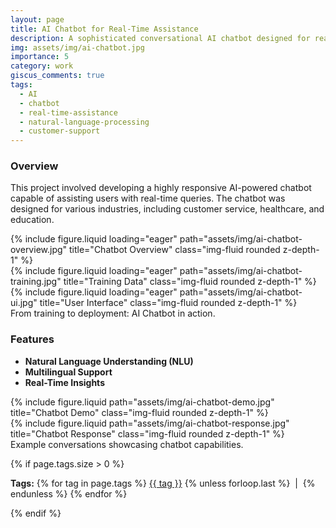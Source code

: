 ```yaml
---
layout: page
title: AI Chatbot for Real-Time Assistance
description: A sophisticated conversational AI chatbot designed for real-time user support.
img: assets/img/ai-chatbot.jpg
importance: 5
category: work
giscus_comments: true
tags:
  - AI
  - chatbot
  - real-time-assistance
  - natural-language-processing
  - customer-support
---
```


### Overview

This project involved developing a highly responsive AI-powered chatbot capable of assisting users with real-time queries. The chatbot was designed for various industries, including customer service, healthcare, and education.

<div class="row">
    <div class="col-sm mt-3 mt-md-0">
        {% include figure.liquid loading="eager" path="assets/img/ai-chatbot-overview.jpg" title="Chatbot Overview" class="img-fluid rounded z-depth-1" %}
    </div>
    <div class="col-sm mt-3 mt-md-0">
        {% include figure.liquid loading="eager" path="assets/img/ai-chatbot-training.jpg" title="Training Data" class="img-fluid rounded z-depth-1" %}
    </div>
    <div class="col-sm mt-3 mt-md-0">
        {% include figure.liquid loading="eager" path="assets/img/ai-chatbot-ui.jpg" title="User Interface" class="img-fluid rounded z-depth-1" %}
    </div>
</div>

<div class="caption">
    From training to deployment: AI Chatbot in action.
</div>

### Features

- **Natural Language Understanding (NLU)**
- **Multilingual Support**
- **Real-Time Insights**

<div class="row justify-content-sm-center">
    <div class="col-sm-8 mt-3 mt-md-0">
        {% include figure.liquid path="assets/img/ai-chatbot-demo.jpg" title="Chatbot Demo" class="img-fluid rounded z-depth-1" %}
    </div>
    <div class="col-sm-4 mt-3 mt-md-0">
        {% include figure.liquid path="assets/img/ai-chatbot-response.jpg" title="Chatbot Response" class="img-fluid rounded z-depth-1" %}
    </div>
</div>

<div class="caption">
    Example conversations showcasing chatbot capabilities.
</div>

{% if page.tags.size > 0 %}

  <p class="post-tags">
    <strong>Tags:</strong>
    {% for tag in page.tags %}
      <a href="{{ '/tags/' | append: tag | relative_url }}" class="tag-link">{{ tag }}</a>
      {% unless forloop.last %}
        &nbsp;|&nbsp;
      {% endunless %}
    {% endfor %}
  </p>
{% endif %}
